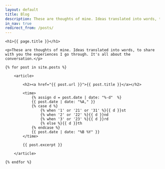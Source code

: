 ```yaml
---
layout: default
title: Blog
description: These are thoughts of mine. Ideas translated into words, to share with you the experiences I go through. It's all about the conversation.
in_nav: true
redirect_from: /posts/
---
```


<div class="inwrap story clearfix">

    <h1>{{ page.title }}</h1>

    <p>These are thoughts of mine. Ideas translated into words, to share with you the experiences I go through. It's all about the conversation.</p>

    {% for post in site.posts %}

        <article>

            <h2><a href="{{ post.url }}">{{ post.title }}</a></h2>

            <time>
                {% assign d = post.date | date: "%-d"  %}
                {{ post.date | date: "%A," }}
                {% case d %}
                    {% when '1' or '21' or '31' %}{{ d }}st
                    {% when '2' or '22' %}{{ d }}nd
                    {% when '3' or '23' %}{{ d }}rd
                    {% else %}{{ d }}th
                {% endcase %}
                {{ post.date | date: "%B %Y" }}
            </time>

            {{ post.excerpt }}

        </article>

    {% endfor %}

</div>

